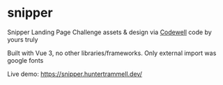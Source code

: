 # snipper
Snipper Landing Page Challenge assets & design via [Codewell](https://codewell.cc) code by yours truly

Built with Vue 3, no other libraries/frameworks. Only external import was google fonts

Live demo: https://snipper.huntertrammell.dev/

